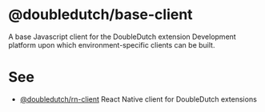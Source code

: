 @doubledutch/base-client
========================

A base Javascript client for the DoubleDutch extension Development platform upon which environment-specific clients can be built.

# See

- [@doubledutch/rn-client](https://github.com/doubledutch/rn-client) React Native client for DoubleDutch extensions
